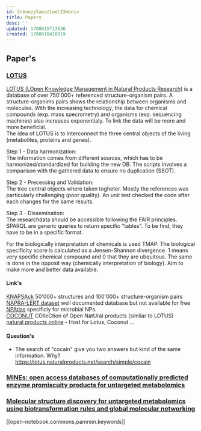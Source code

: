 ```yaml
---
id: 2nboezy5aeoz1wel23mbniv
title: Papers
desc: ''
updated: 1708615713636
created: 1708610418919
---
```


## Paper's
### [LOTUS](https://doi.org/10.7554/eLife.70780)
[LOTUS (LOpen Knowledge Management in Natural Products Research)](https://lotus.naturalproducts.net) is a database of over 750'000+ referenced structure-organism pairs. A structure-organims pairs shows the relationship between organisms and molecules.
With the increasing technology, the data for chemical compounds (exp. mass specrometry) and organisms (exp. sequencing machines) also increases exponentialy. To link the data will be more and more beneficial.  
The idea of LOTUS is to interconnect the three central objects of the living (metabolites, proteins and genes).  

Step 1 - Data harmonization:  
The information comes from different sources, which has to be harmonized/standardized for building the new DB. 
The scripts involves a comparison with the gathered data to ensure no duplication (SSOT).  

Step 2 - Precessing and Validation:    
The tree central objects where taken togheter. Mostly the references was particularly challenging (poor quality). 
An unit test checked the code after each changes for the same results.


Step 3 - Dissemination:  
The researchdata should be accessible following the FAIR principles. SPARQL are generic queries to return specific "tables". 
To be find, they have to be in a specific format.


For the biologically interpretation of chemicals is used TMAP. The biological specificity score is calculated as a Jensen-Shannon divergence.
1 means very specific chemical compound and 0 that they are ubquitous.
The same is done in the opposit way (chemically interpretation of biology).
Aim to make more and better data available.

#### Link's
[KNAPSAck]() 50'000+ structures and 100'000+ structure-organism pairs  
[NAPRA-LERT dataset]() well documented database but not available for free  
[NPAtlas]() specificly for microbial NPs.  
[COCONUT]() COlleCtion of Open NatUral products (similar to LOTUS)  
[natural products online](https://naturalproducts.net/) - Host for Lotus, Coconut ...  


#### Question's
- The search of "cocain" give you two answers but kind of the same information. Why? https://lotus.naturalproducts.net/search/simple/cocain



### [MINEs: open access databases of computationally predicted enzyme promiscuity products for untargeted metabolomics](https://doi.org/10.1186/s13321-015-0087-1)

### [Molecular structure discovery for untargeted metabolomics using biotransformation rules and global molecular networking](https://doi.org/10.1101/2024.02.04.578795)




[[open-notebook.commons.pamrein.keywords]]